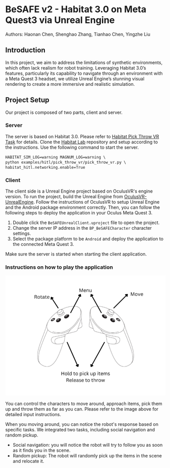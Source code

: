 # BeSAFE v2 - Habitat 3.0 on Meta Quest3 via Unreal Engine

Authors: Haonan Chen, Shenghao Zhang, Tianhao Chen, Yingzhe Liu

## Introduction

In this project, we aim to address the limitations of synthetic environments, which often lack realism for robot training. Leveraging Habitat 3.0’s features, particularly its capability to navigate through an environment with a Meta Quest 3 headset, we utilize Unreal Engine’s stunning visual rendering to create a more immersive and realistic simulation.

## Project Setup

Our project is composed of two parts, client and server.

### Server

The server is based on Habitat 3.0. Please refer to [Habitat Pick Throw VR Task](https://github.com/facebookresearch/habitat-lab/tree/main/examples/hitl/pick_throw_vr) for details. Clone the [Habitat Lab](https://github.com/facebookresearch/habitat-lab/) repository and setup according to the instructions. Use the following command to start the server.

```shell
HABITAT_SIM_LOG=warning MAGNUM_LOG=warning \
python examples/hitl/pick_throw_vr/pick_throw_vr.py \
habitat_hitl.networking.enable=True
```

### Client

The client side is a Unreal Engine project based on OculusVR's engine version. To run the project, build the Unreal Engine from [OculusVR-UnrealEngine](https://github.com/Oculus-VR/UnrealEngine). Follow the instructions of OculusVR to setup Unreal Engine and the Android package environment correctly. Then, you can follow the following steps to deploy the application in your Oculus Meta Quest 3.

1. Double click the `BeSAFEUnrealClient.uproject` file to open the project.
2. Change the server IP address in the `BP_BeSAFECharacter` character settings.
3. Select the package platform to be `Android` and deploy the application to the connected Meta Quest 3.

Make sure the server is started when starting the client application.

### Instructions on how to play the application

![](instructions.png)

You can control the characters to move around, approach items, pick them up and throw them as far as you can. Please refer to the image above for detailed input instructions.

When you moving around, you can notice the robot's response based on specific tasks. We integrated two tasks, including social navigation and random pickup.
- Social navigation: you will notice the robot will try to follow you as soon as it finds you in the scene.
- Random pickup: The robot will randomly pick up the items in the scene and relocate it.